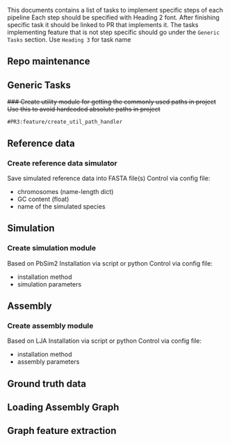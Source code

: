 This documents contains a list of tasks to implement specific steps of each pipeline
Each step should be specified with Heading 2 font. After finishing specific task it
should be linked to PR that implements it. The tasks implementing feature that is not
step specific should go under the `Generic Tasks` section. Use `Heading 3` for task
name

## Repo maintenance

## Generic Tasks
~~### Create utility module for getting the commonly used paths in project
Use this to avoid hardcoded absolute paths in project~~

`#PR3:feature/create_util_path_handler`

## Reference data 
### Create reference data simulator
Save simulated reference data into FASTA file(s)
Control via config file:
- chromosomes (name-length dict)
- GC content (float)
- name of the simulated species

## Simulation
### Create simulation module
Based on PbSim2
Installation via script or python
Control via config file:
 - installation method
 - simulation parameters

## Assembly
### Create assembly module
Based on LJA
Installation via script or python
Control via config file:
 - installation method
 - assembly parameters

## Ground truth data

## Loading Assembly Graph

## Graph feature extraction

